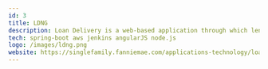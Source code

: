 ```yaml
---
id: 3
title: LDNG
description: Loan Delivery is a web-based application through which lenders submit loans to Fannie Mae for Whole loan sale and MBS Pools. LDNG allows you to import or manually enter loan and pool data, track the status of loan deliveries, generate reports, and export loan and pool data for use elsewhere in your organization.
tech: spring-boot aws jenkins angularJS node.js
logo: /images/ldng.png
website: https://singlefamily.fanniemae.com/applications-technology/loan-delivery
---
```


